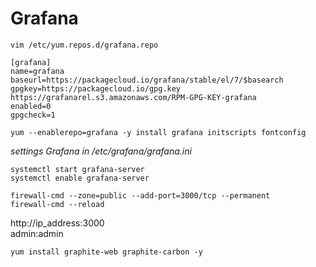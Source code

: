 Grafana
=====
```shell script
vim /etc/yum.repos.d/grafana.repo
```
```
[grafana]
name=grafana
baseurl=https://packagecloud.io/grafana/stable/el/7/$basearch
gpgkey=https://packagecloud.io/gpg.key https://grafanarel.s3.amazonaws.com/RPM-GPG-KEY-grafana
enabled=0
gpgcheck=1
```
```shell script
yum --enablerepo=grafana -y install grafana initscripts fontconfig
```
*settings Grafana in /etc/grafana/grafana.ini*
```shell script
systemctl start grafana-server
systemctl enable grafana-server

firewall-cmd --zone=public --add-port=3000/tcp --permanent
firewall-cmd --reload
```

http://ip_address:3000  
admin:admin

```shell script
yum install graphite-web graphite-carbon -y
```

